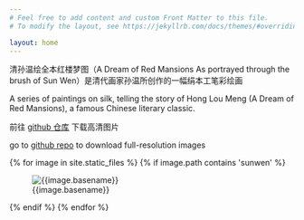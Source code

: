 ```yaml
---
# Feel free to add content and custom Front Matter to this file.
# To modify the layout, see https://jekyllrb.com/docs/themes/#overriding-theme-defaults

layout: home
---
```


清孙温绘全本红楼梦图（A Dream of Red Mansions As portrayed through the brush of Sun Wen）是清代画家孙温所创作的一幅绢本工笔彩绘画

A series of paintings on silk, telling the story of Hong Lou Meng (A Dream of Red Mansions), a famous Chinese literary classic.

前往 [github 仓库](https://github.com/changren-wcr/sunwen) 下载高清图片

go to [github repo](https://github.com/changren-wcr/sunwen) to download full-resolution images

{% for image in site.static_files %}
{% if image.path contains 'sunwen' %}

<figure>
<img src="{{ site.baseurl }}{{ image.path }}" alt={{image.basename}} />

<figcaption>{{image.basename}}</figcaption>
</figure>

{% endif %}
{% endfor %}
